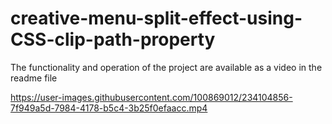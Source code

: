# creative-menu-split-effect-using-CSS-clip-path-property
The functionality and operation of the project are available as a video in the readme file


https://user-images.githubusercontent.com/100869012/234104856-7f949a5d-7984-4178-b5c4-3b25f0efaacc.mp4

